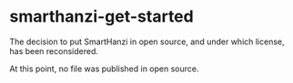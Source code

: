 # smarthanzi-get-started

The decision to put SmartHanzi in open source, and under which license, has been reconsidered.

At this point, no file was published in open source.
